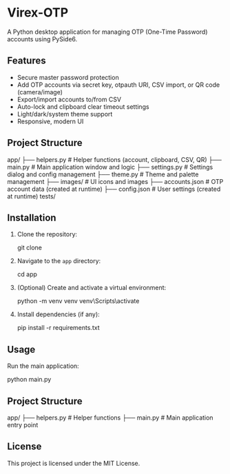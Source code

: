 # Virex-OTP

A Python desktop application for managing OTP (One-Time Password) accounts using PySide6.

## Features

- Secure master password protection
- Add OTP accounts via secret key, otpauth URI, CSV import, or QR code (camera/image)
- Export/import accounts to/from CSV
- Auto-lock and clipboard clear timeout settings
- Light/dark/system theme support
- Responsive, modern UI

## Project Structure
app/ 
├── helpers.py # Helper functions (account, clipboard, CSV, QR) 
├── main.py # Main application window and logic 
├── settings.py # Settings dialog and config management 
├── theme.py # Theme and palette management 
├── images/ # UI icons and images 
├── accounts.json # OTP account data (created at runtime) 
├── config.json # User settings (created at runtime) tests/


## Installation

1. Clone the repository:

   git clone <your-repo-url>
2. Navigate to the `app` directory:

   cd app

3. (Optional) Create and activate a virtual environment:
    
    python -m venv venv venv\Scripts\activate

4. Install dependencies (if any):

   pip install -r requirements.txt

## Usage

Run the main application:

python main.py

## Project Structure

app/
├── helpers.py # Helper functions
├── main.py # Main application entry point

## License

This project is licensed under the MIT License.